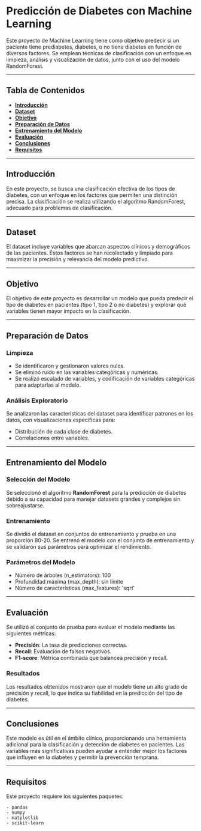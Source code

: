 # **Predicción de Diabetes con Machine Learning**

Este proyecto de Machine Learning tiene como objetivo predecir si un paciente tiene prediabetes, diabetes, o no tiene diabetes en función de diversos factores. Se emplean técnicas de clasificación con un enfoque en limpieza, análisis y visualización de datos, junto con el uso del modelo RandomForest.

---

## **Tabla de Contenidos**
- [**Introducción**](#introducción)
- [**Dataset**](#dataset)
- [**Objetivo**](#objetivo)
- [**Preparación de Datos**](#preparación-de-datos)
- [**Entrenamiento del Modelo**](#entrenamiento-del-modelo)
- [**Evaluación**](#evaluación)
- [**Conclusiones**](#conclusiones)
- [**Requisitos**](#requisitos)

---

## **Introducción**
En este proyecto, se busca una clasificación efectiva de los tipos de diabetes, con un enfoque en los factores que permiten una distinción precisa. La clasificación se realiza utilizando el algoritmo RandomForest, adecuado para problemas de clasificación.

---

## **Dataset**
El dataset incluye variables que abarcan aspectos clínicos y demográficos de las pacientes. Estos factores se han recolectado y limpiado para maximizar la precisión y relevancia del modelo predictivo.

---

## **Objetivo**
El objetivo de este proyecto es desarrollar un modelo que pueda predecir el tipo de diabetes en pacientes (tipo 1, tipo 2 o no diabetes) y explorar qué variables tienen mayor impacto en la clasificación.

---

## **Preparación de Datos**
### **Limpieza**
- Se identificaron y gestionaron valores nulos.
- Se eliminó ruido en las variables categóricas y numéricas.
- Se realizó escalado de variables, y codificación de variables categóricas para adaptarlas al modelo.

### **Análisis Exploratorio**
Se analizaron las características del dataset para identificar patrones en los datos, con visualizaciones específicas para:
- Distribución de cada clase de diabetes.
- Correlaciones entre variables.

---

## **Entrenamiento del Modelo**
### **Selección del Modelo**
Se seleccionó el algoritmo **RandomForest** para la predicción de diabetes debido a su capacidad para manejar datasets grandes y complejos sin sobreajustarse.

### **Entrenamiento**
Se dividió el dataset en conjuntos de entrenamiento y prueba en una proporción 80-20. Se entrenó el modelo con el conjunto de entrenamiento y se validaron sus parámetros para optimizar el rendimiento.

### **Parámetros del Modelo**
- Número de árboles (n_estimators): 100
- Profundidad máxima (max_depth): sin límite
- Número de características (max_features): 'sqrt'

---

## **Evaluación**
Se utilizó el conjunto de prueba para evaluar el modelo mediante las siguientes métricas:
- **Precisión**: La tasa de predicciones correctas.
- **Recall**: Evaluación de falsos negativos.
- **F1-score**: Métrica combinada que balancea precisión y recall.

### **Resultados**
Los resultados obtenidos mostraron que el modelo tiene un alto grado de precisión y recall, lo que indica su fiabilidad en la predicción del tipo de diabetes.

---

## **Conclusiones**
Este modelo es útil en el ámbito clínico, proporcionando una herramienta adicional para la clasificación y detección de diabetes en pacientes. Las variables más significativas pueden ayudar a entender mejor los factores que influyen en la diabetes y permitir la prevención temprana.

---

## **Requisitos**
Este proyecto requiere los siguientes paquetes:
```plaintext
- pandas
- numpy
- matplotlib
- scikit-learn
